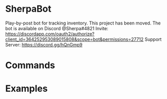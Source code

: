 # SherpaBot

Play-by-post bot for tracking inventory.
This project has been moved. The bot is available on Discord @Sherpa#4821
Invite: https://discordapp.com/oauth2/authorize?client_id=364252953089015808&scope=bot&permissions=27712
Support Server: https://discord.gg/hQnGmp9

# Commands

# Examples

